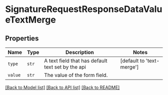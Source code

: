 # SignatureRequestResponseDataValueTextMerge



## Properties
Name | Type | Description | Notes
------------ | ------------- | ------------- | -------------
| `type` | ```str``` |  A text field that has default text set by the api  |  [default to 'text-merge'] |
| `value` | ```str``` |  The value of the form field.  |  |

[[Back to Model list]](../README.md#documentation-for-models) [[Back to API list]](../README.md#documentation-for-api-endpoints) [[Back to README]](../README.md)


